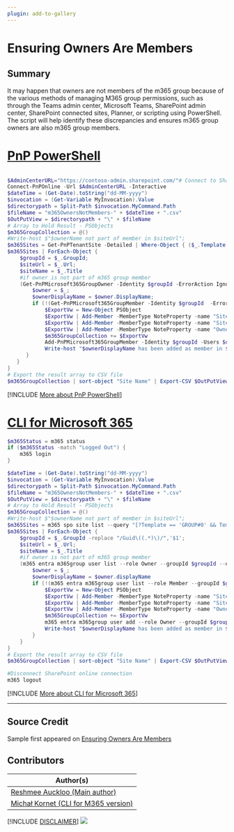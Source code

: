 ```yaml
---
plugin: add-to-gallery
---
```


# Ensuring Owners Are Members

## Summary

It may happen that owners are not members of the m365 group because of the various methods of managing M365 group permissions, such as through the Teams admin center, Microsoft Teams, SharePoint admin center, SharePoint connected sites, Planner, or scripting using PowerShell. The script will help identify these discrepancies and ensures m365 group owners are also m365 group members.

# [PnP PowerShell](#tab/pnpps)

```powershell

$AdminCenterURL="https://contoso-admin.sharepoint.com/"# Connect to SharePoint Online admin center
Connect-PnPOnline -Url $AdminCenterURL -Interactive
$dateTime = (Get-Date).toString("dd-MM-yyyy")
$invocation = (Get-Variable MyInvocation).Value
$directorypath = Split-Path $invocation.MyCommand.Path
$fileName = "m365OwnersNotMembers-" + $dateTime + ".csv"
$OutPutView = $directorypath + "\" + $fileName
# Array to Hold Result - PSObjects
$m365GroupCollection = @()
#Write-host $"$ownerName not part of member in $siteUrl";
$m365Sites = Get-PnPTenantSite -Detailed | Where-Object { ($_.Template -eq 'GROUP#0') -and $_.Template -ne 'RedirectSite#0' }
$m365Sites | ForEach-Object {   
    $groupId = $_.GroupId;
    $siteUrl = $_.Url;
    $siteName = $_.Title
    #if owner is not part of m365 group member
    (Get-PnPMicrosoft365GroupOwner -Identity $groupId -ErrorAction Ignore) | foreach-object {
        $owner = $_;
        $ownerDisplayName = $owner.DisplayName;
        if (!(Get-PnPMicrosoft365GroupMember -Identity $groupId  -ErrorAction Ignore | Where-Object { $_.DisplayName -eq $owner.DisplayName })) {
            $ExportVw = New-Object PSObject
            $ExportVw | Add-Member -MemberType NoteProperty -name "Site Name" -value $siteName
            $ExportVw | Add-Member -MemberType NoteProperty -name "Site URL" -value $siteUrl
            $ExportVw | Add-Member -MemberType NoteProperty -name "Owner Name" -value $owner.DisplayName
            $m365GroupCollection += $ExportVw
            Add-PnPMicrosoft365GroupMember -Identity $groupId -Users $owner.Email
            Write-host "$ownerDisplayName has been added as member in $siteUrl";
      }
   }
}
# Export the result array to CSV file
$m365GroupCollection | sort-object "Site Name" | Export-CSV $OutPutView -Force -NoTypeInformation
```

[!INCLUDE [More about PnP PowerShell](../../docfx/includes/MORE-PNPPS.md)]

# [CLI for Microsoft 365](#tab/cli-m365-ps)

```powershell
$m365Status = m365 status
if ($m365Status -match "Logged Out") {
    m365 login
}

$dateTime = (Get-Date).toString("dd-MM-yyyy")
$invocation = (Get-Variable MyInvocation).Value
$directorypath = Split-Path $invocation.MyCommand.Path
$fileName = "m365OwnersNotMembers-" + $dateTime + ".csv"
$OutPutView = $directorypath + "\" + $fileName
# Array to Hold Result - PSObjects
$m365GroupCollection = @()
#Write-host $"$ownerName not part of member in $siteUrl";
$m365Sites = m365 spo site list --query "[?Template == 'GROUP#0' && Template != 'RedirectSite#0'].{GroupId:GroupId, Url:Url, Title:Title}" --output json | ConvertFrom-Json
$m365Sites | ForEach-Object {   
    $groupId = $_.GroupId -replace "/Guid\((.*)\)/",'$1';
    $siteUrl = $_.Url;
    $siteName = $_.Title
    #if owner is not part of m365 group member
    (m365 entra m365group user list --role Owner --groupId $groupId --output json | ConvertFrom-Json) | foreach-object {
        $owner = $_;
        $ownerDisplayName = $owner.displayName
        if (!(m365 entra m365group user list --role Member --groupId $groupId --query "[?displayName == '$ownerDisplayName']" --output json | ConvertFrom-Json)) {
            $ExportVw = New-Object PSObject
            $ExportVw | Add-Member -MemberType NoteProperty -name "Site Name" -value $siteName
            $ExportVw | Add-Member -MemberType NoteProperty -name "Site URL" -value $siteUrl
            $ExportVw | Add-Member -MemberType NoteProperty -name "Owner Name" -value $ownerDisplayName
            $m365GroupCollection += $ExportVw
            m365 entra m365group user add --role Owner --groupId $groupId --userName $owner.userPrincipalName
            Write-host "$ownerDisplayName has been added as member in $siteUrl";
        }
    }
}
# Export the result array to CSV file
$m365GroupCollection | sort-object "Site Name" | Export-CSV $OutPutView -Force -NoTypeInformation

#Disconnect SharePoint online connection
m365 logout
```

[!INCLUDE [More about CLI for Microsoft 365](../../docfx/includes/MORE-CLIM365.md)]

***

## Source Credit

Sample first appeared on [Ensuring Owners Are Members](https://reshmeeauckloo.com/posts/powershell_ensureownersaremembersm365group/)

## Contributors

| Author(s)                                 |
| ----------------------------------------- |
| [Reshmee Auckloo (Main author)](https://github.com/reshmee011) |
| [Michał Kornet (CLI for M365 version)](https://github.com/mkm17) |


[!INCLUDE [DISCLAIMER](../../docfx/includes/DISCLAIMER.md)]
<img src="https://m365-visitor-stats.azurewebsites.net/script-samples/scripts/aad-ensure-ownersaremembers-m365groups" aria-hidden="true" />
